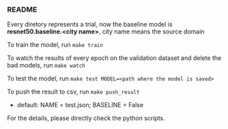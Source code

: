 ### README 
Every diretory represents a trial, now the baseline model is **resnet50.baseline.&lt;city name&gt;**, city name means the source domain


To train the model, run ```make train```


To watch the results of every epoch on the validation dataset and delete the bad models, run ```make watch```


To test the model, run ```make test MODEL=<path where the model is saved>```

To push the result to csv, run ```make push_result``` 
  * default: NAME = test.json;   BASELINE = False

For the details, please directly check the python scripts. 

